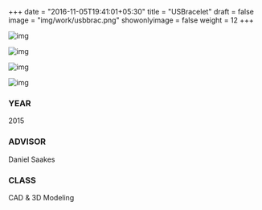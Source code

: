 +++
date = "2016-11-05T19:41:01+05:30"
title = "USBracelet"
draft = false
image = "img/work/usbbrac.png"
showonlyimage = false
weight = 12
+++

<!--more-->

![img](../../img/work/usbbrac0.png)

![img](../../img/work/usbbrac1.png)

![img](../../img/work/usbbrac2.png)

![img](../../img/work/usbbrac3.png)


### YEAR

2015

### ADVISOR

Daniel Saakes

### CLASS

CAD & 3D Modeling
